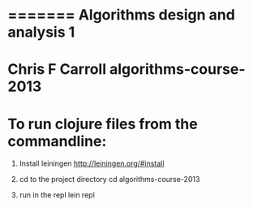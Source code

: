 =======
Algorithms design and analysis 1
=========
# Chris F Carroll algorithms-course-2013
# To run clojure files from the commandline:

1. Install leiningen
    http://leiningen.org/#install

2. cd to the project directory
    cd algorithms-course-2013

3. run in the repl
    lein repl
